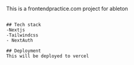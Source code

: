 This is a frontendpractice.com project for ableton

```

## Tech stack
-Nextjs
-Tailwindcss
- NextAuth

## Deployment
This will be deployed to vercel
